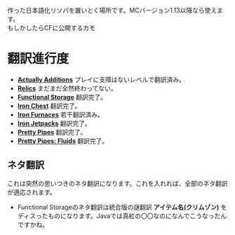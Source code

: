 作った日本語化リソパを置いとく場所です。MCバージョン1.13以降なら使えます。  
もしかしたらCFに公開するカモ  
# 翻訳進行度  

* **[Actually Additions](https://www.curseforge.com/minecraft/mc-mods/actually-additions)** プレイに支障はないレベルで翻訳済み。  
* **[Relics](https://www.curseforge.com/minecraft/mc-mods/relics-mod)** まだまだ全然終わってない。
* **[Functional Storage](https://www.curseforge.com/minecraft/mc-mods/functional-storage)** 翻訳完了。
* **[Iron Chest](https://www.curseforge.com/minecraft/mc-mods/iron-chests)** 翻訳完了。
* **[Iron Furnaces](https://www.curseforge.com/minecraft/mc-mods/iron-furnaces)** 若干翻訳済み。
* **[Iron Jetpacks](https://www.curseforge.com/minecraft/mc-mods/iron-jetpacks)** 翻訳完了。
* **[Pretty Pipes](https://www.curseforge.com/minecraft/mc-mods/pretty-pipes)** 翻訳完了。  
* **[Pretty Pipes: Fluids](https://www.curseforge.com/minecraft/mc-mods/pretty-pipes-fluids)** 翻訳完了。  
## ネタ翻訳  
これは突然の思いつきのネタ翻訳になります。これを入れれば、全部のネタ翻訳が適応されます。  
* Functional Storageのネタ翻訳は統合版の謎翻訳 **アイテム名(クリムゾン)** をディスったものになります。Javaでは真紅の〇〇なのになんでこうなったんですかね。  
